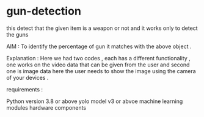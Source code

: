 # gun-detection
this detect that the given item is a weapon or not and it works only to detect the guns

AIM    :  To identify the percentage of gun it matches with the above object . 

Explanation  : 
Here we had two codes , each has a different functionality , one works on the video data that can be given from the user and second one is image data here the user needs to show the image using the camera of your devices .

requirements : 

Python version  3.8  or above 
yolo model v3  or abvoe 
machine learning modules 
hardware components 


